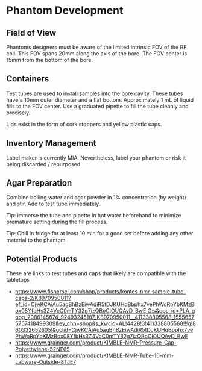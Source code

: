 # Phantom Development 

## Field of View

Phantoms designers must be aware of the limited intrinsic FOV of the RF coil. This FOV spans 20mm along the axis of the bore. The FOV center is 15mm from the bottom of the bore.

## Containers

Test tubes are used to install samples into the bore cavity. These tubes have a 10mm outer diameter and a flat bottom. Approximately 1 mL of liquid fills to the FOV center. Use a graduated pipette to fill the tube cleanly and precisely.

Lids exist in the form of cork stoppers and yellow plastic caps.

## Inventory Management

Label maker is currently MIA. Nevertheless, label your phantom or risk it being discarded / repurposed.

## Agar Preparation

Combine boiling water and agar powder in 1% concentration (by weight) and stir. Add to test tube immediately.

Tip: immerse the tube and pipette in hot water beforehand to minimize premature setting during the fill process.

Tip: Chill in fridge for at least 10 min for a good set before adding any other material to the phantom.


## Potential Products
These are links to test tubes and caps that likely are compatible with the tabletops
- https://www.fishersci.com/shop/products/kontes-nmr-sample-tube-caps-2/K8970950011?ef_id=CjwKCAiAu5agBhBzEiwAdiR5tDJKUHqBbphx7vePhWoRpYbKMzBox08YfbHs3Z4VcC0mTY32g7izQBoCjOUQAvD_BwE:G:s&ppc_id=PLA_goog_2086145674_92493245187_K8970950011__411338805568_15556575757418499309&ev_chn=shop&s_kwcid=AL!4428!3!411338805568!!!g!860332652605!&gclid=CjwKCAiAu5agBhBzEiwAdiR5tDJKUHqBbphx7vePhWoRpYbKMzBox08YfbHs3Z4VcC0mTY32g7izQBoCjOUQAvD_BwE
- https://www.grainger.com/product/KIMBLE-NMR-Pressure-Cap-Polyethylene-52NE65
- https://www.grainger.com/product/KIMBLE-NMR-Tube-10-mm-Labware-Outside-8TJE7


